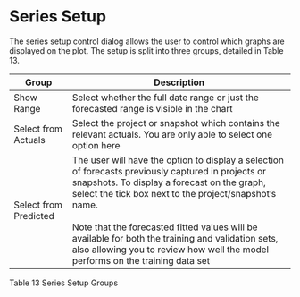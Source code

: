 # Series Setup


The series setup control dialog allows the user to control which graphs are displayed on the plot.  The setup is split into three groups, detailed in Table 13.


| Group                                                                                                                                                                                | Description                                                                                                                                                                                                   |
|--------------------------------------------------------------------------------------------------------------------------------------------------------------------------------------|---------------------------------------------------------------------------------------------------------------------------------------------------------------------------------------------------------------|
| Show Range                                                                                                                                                                           | Select whether the full date range or just the forecasted range is visible in the chart                                                                                                                       |
| Select from Actuals                                                                                                                                                                  | Select the project or snapshot which contains the relevant actuals.  You are only able to select one option here                                                                                              |
| Select from Predicted                                                                                                                                                                | The user will have the option to display a selection of forecasts previously captured in projects or snapshots.  To display a forecast on the graph, select the tick box next to the project/snapshot’s name. </br></br>  Note that the forecasted fitted values will be available for both the training and validation sets, also allowing you to review how well the model performs on the training data set |

Table 13 Series Setup Groups
